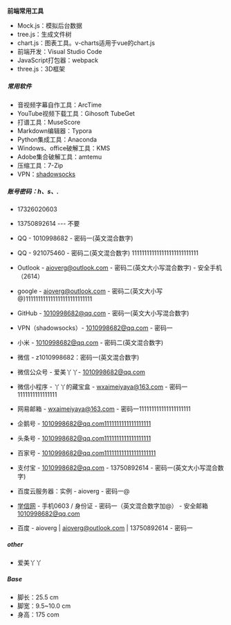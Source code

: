 **前端常用工具**

- Mock.js：模拟后台数据
- tree.js：生成文件树
- chart.js：图表工具。v-charts适用于vue的chart.js
- 前端开发：Visual Studio Code
- JavaScript打包器：webpack
- three.js：3D框架

##### 常用软件

- 音视频字幕自作工具：ArcTime
- YouTube视频下载工具：Gihosoft TubeGet
- 打谱工具：MuseScore
- Markdown编辑器：Typora
- Python集成工具：Anaconda
- Windows、office破解工具：KMS
- Adobe集合破解工具：amtemu
- 压缩工具：7-Zip
- VPN：[shadowsocks ](https://portal.shadowsocks.nz) 

##### 账号密码：h、s、.

- 17326020603
- 13750892614 --- 不要

- QQ - 1010998682 - 密码一(英文混合数字)
- QQ - 921075460 - 密码二(英文混合数字) 111111111111111111111111111
- Outlook - aioverg@outlook.com - 密码二(英文大小写混合数字) - 安全手机（2614）
- google - aioverg@outlook.com - 密码二(英文大小写@)111111111111111111111111111
- GitHub - 1010998682@qq.com - 密码一(英文大小写混合数字)
- VPN（shadowsocks）-  1010998682@qq.com - 密码一
- 小米 - 1010998682@qq.com - 密码二(英文混合数字)
- 微信 - z1010998682：密码一(英文混合数字)
- 微信公众号 - 爱美丫丫- 1010998682@qq.com
- 微信小程序 - 丫丫的藏宝盒 -  wxaimeiyaya@163.com - 密码一1111111111111111
- 网易邮箱 - wxaimeiyaya@163.com - 密码一111111111111111111111
- 企鹅号 - 1010998682@qq.com1111111111111111111
- 头条号 - 1010998682@qq.com1111111111111111111
- 百家号 - 1010998682@qq.com111111111111111111111
- 支付宝 - 1010998682@qq.com - 13750892614 - 密码一(英文大小写混合数字)
- 百度云服务器：实例 - aioverg - 密码一@
- [学信网](https://account.chsi.com.cn/) - 手机0603 / 身份证 - 密码一（英文混合数字加@） - 安全邮箱 1010998682@qq.com
- 百度 - aioverg | aioverg@outlook.com | 13750892614 - 密码一

##### other

- 爱美丫丫

##### Base

- 脚长：25.5 cm
- 脚宽：9.5~10.0 cm
- 身高：175 com